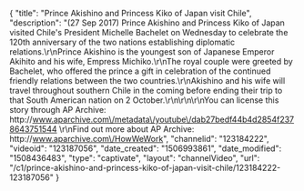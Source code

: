 {
    "title": "Prince Akishino and Princess Kiko of Japan visit Chile",
    "description": "(27 Sep 2017) Prince Akishino and Princess Kiko of Japan visited Chile's President Michelle Bachelet on Wednesday to celebrate the 120th anniversary of the two nations establishing diplomatic relations.\r\nPrince Akishino is the youngest son of Japanese Emperor Akihito and his wife, Empress Michiko.\r\nThe royal couple were greeted by Bachelet, who offered the prince a gift in celebration of the continued friendly relations between the two countries.\r\nAkishino and his wife will travel throughout southern Chile in the coming before ending their trip to that South American nation on 2 October.\r\n\r\n\r\nYou can license this story through AP Archive: http:\/\/www.aparchive.com\/metadata\/youtube\/dab27bedf44b4d2854f2378643751544 \r\nFind out more about AP Archive: http:\/\/www.aparchive.com\/HowWeWork",
    "channelid": "123184222",
    "videoid": "123187056",
    "date_created": "1506993861",
    "date_modified": "1508436483",
    "type": "captivate",
    "layout": "channelVideo",
    "url": "\/c1\/prince-akishino-and-princess-kiko-of-japan-visit-chile\/123184222-123187056"
}